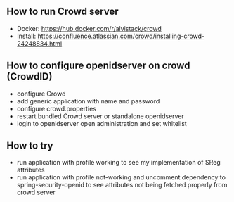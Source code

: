 ## How to run Crowd server
* Docker:
  https://hub.docker.com/r/alvistack/crowd
* Install:
  https://confluence.atlassian.com/crowd/installing-crowd-24248834.html

## How to configure openidserver on crowd (CrowdID)
* configure Crowd
* add generic application with name and password
* configure crowd.properties
* restart bundled Crowd server or standalone openidserver
* login to openidserver open administration and set whitelist 

## How to try
* run application with profile working to see my implementation of SReg attributes
* run application with profile not-working and uncomment dependency to spring-security-openid to see attributes not being fetched properly from crowd server
